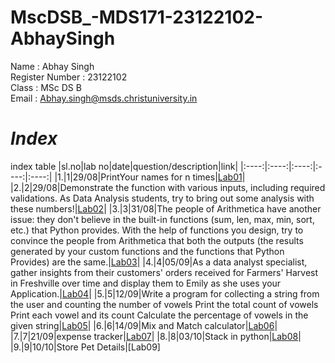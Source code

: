 # MscDSB_-MDS171-23122102-AbhaySingh

Name : Abhay Singh     
Register Number : 23122102     
Class : MSc DS B     
Email : Abhay.singh@msds.christuniversity.in     


# *Index*



index table
|sl.no|lab no|date|question/description|link|
|:----:|:----:|:----:|:----:|:----:|
|1.|1|29/08|PrintYour names for n times|[Lab01](https://github.com/wantabae/MscDSB_-MDS171-23122102-AbhaySingh/blob/58576a01e5b5b82b0c0196fd5f5ae689cb238299/lab01.ipynb)|
|2.|2|29/08|Demonstrate the function with various inputs, including required validations. As Data Analysis students, try to bring out some analysis with these numbers!|[Lab02](https://github.com/wantabae/MscDSB_-MDS171-23122102-AbhaySingh/blob/58576a01e5b5b82b0c0196fd5f5ae689cb238299/lab02.ipynb)|
|3.|3|31/08|The people of Arithmetica have another issue: they don't believe in the built-in functions (sum, len, max, min, sort, etc.) that Python provides. With the help of functions you design, try to convince the people from Arithmetica that both the outputs (the results generated by your custom functions and the functions that Python Provides) are the same.|[Lab03](https://github.com/wantabae/MscDSB_-MDS171-23122102-AbhaySingh/blob/58576a01e5b5b82b0c0196fd5f5ae689cb238299/lab03.ipynb)|
|4.|4|05/09|As a data analyst specialist, gather insights from their customers' orders received for Farmers' Harvest in Freshville over time and display them to Emily as she uses your Application.|[Lab04](https://github.com/wantabae/MscDSB_-MDS171-23122102-AbhaySingh/blob/58576a01e5b5b82b0c0196fd5f5ae689cb238299/lab04.ipynb)|
|5.|5|12/09|Write a program for collecting a string from the user and counting the number of vowels Print the total count of vowels Print each vowel and its count Calculate the percentage of vowels in the given string|[Lab05](https://github.com/wantabae/MscDSB_-MDS171-23122102-AbhaySingh/blob/58576a01e5b5b82b0c0196fd5f5ae689cb238299/lab05.ipynb)|
|6.|6|14/09|Mix and Match calculator|[Lab06](https://github.com/wantabae/MscDSB_-MDS171-23122102-AbhaySingh/blob/58576a01e5b5b82b0c0196fd5f5ae689cb238299/lab06.ipynb/lab%2006.ipynb)|
|7.|7|21/09|expense tracker|[Lab07](https://github.com/wantabae/MscDSB_-MDS171-23122102-AbhaySingh/blob/cdbf69eeb1a0c829fe44097a78d6a5597940d3a3/lab07.ipynb)|
|8.|8|03/10|Stack in python|[Lab08](https://github.com/wantabae/MscDSB_-MDS171-23122102-AbhaySingh/blob/ff0ca4f4e532ad3fc05165b9c188880f29fc5a32/lab08.py)|
|9.|9|10/10|Store Pet Details|[Lab09]